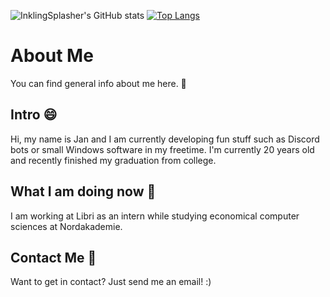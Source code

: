 ![InklingSplasher's GitHub stats](https://github-readme-stats.vercel.app/api?username=inklingsplasher&show_icons=true&theme=omni)
[![Top Langs](https://github-readme-stats.vercel.app/api/top-langs/?username=inklingsplasher&theme=omni&layout=compact)](https://github.com/anuraghazra/github-readme-stats)

# About Me
You can find general info about me here. 💖

## Intro 😄
Hi, my name is Jan and I am currently developing fun stuff such as Discord bots or small Windows software in my freetime. 
I'm currently 20 years old and recently finished my graduation from college.

## What I am doing now 💼
I am working at Libri as an intern while studying economical computer sciences at Nordakademie.

## Contact Me 📲
Want to get in contact? Just send me an email! :)
